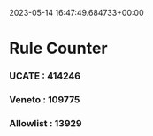2023-05-14 16:47:49.684733+00:00
# Rule Counter 
 ### UCATE : 414246

 ### Veneto : 109775

 ### Allowlist : 13929